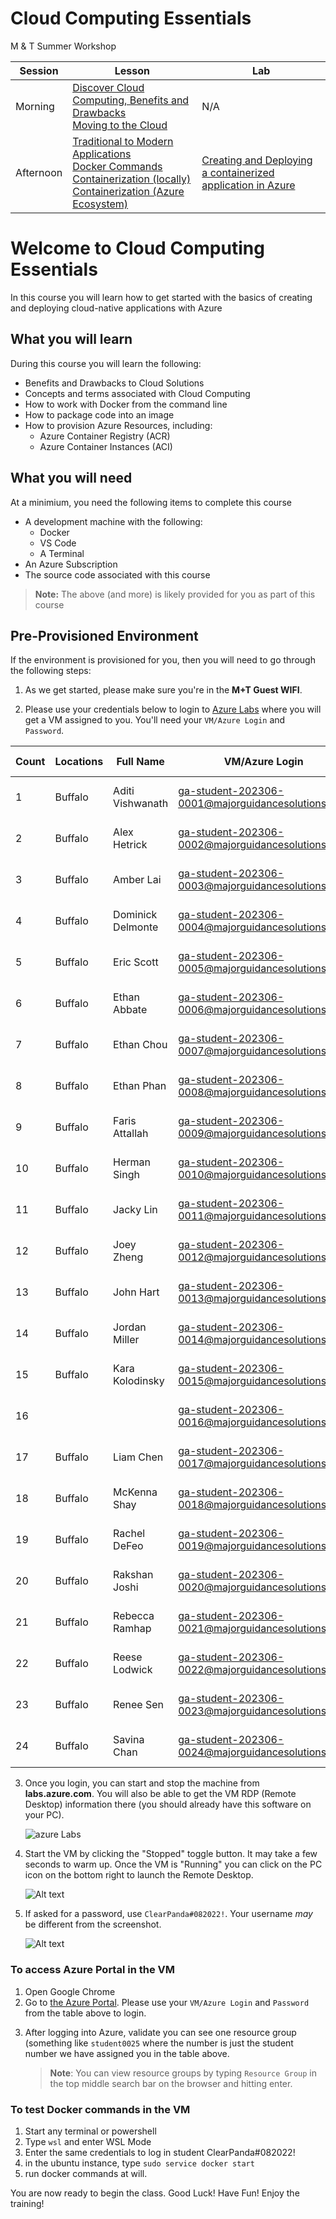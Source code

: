 # Cloud Computing Essentials

M & T Summer Workshop

| Session |	Lesson | Lab | 
| --- | --- | --- |
| Morning |	[Discover Cloud Computing, Benefits and Drawbacks](./IntroToCloud/01_intro-to-cloud.md) <br> [Moving to the Cloud](./IntroToCloud/02_intro-to-paas.md) | N/A |  
| Afternoon | [Traditional to Modern Applications](./TraditionalToModernContainerization/03_docker-intro.md) <br> [Docker Commands](TraditionalToModernContainerization/05_docker-commands.md) <br> [Containerization (locally)](TraditionalToModernContainerization/06_dockerfile.md) <br> [Containerization (Azure Ecosystem)](TraditionalToModernContainerization/09_containerized-apps.md)| [Creating and Deploying a containerized application in Azure](TraditionalToModernContainerization/PracticalLab-ProvisionResourcesAndDeployAContainerizedApplication.md) |  

# Welcome to Cloud Computing Essentials

In this course you will learn how to get started with the basics of creating and deploying cloud-native applications with Azure

## What you will learn

During this course you will learn the following:

- Benefits and Drawbacks to Cloud Solutions
- Concepts and terms associated with Cloud Computing
- How to work with Docker from the command line
- How to package code into an image
- How to provision Azure Resources, including:
    - Azure Container Registry (ACR)
    - Azure Container Instances (ACI)

## What you will need

At a minimium, you need the following items to complete this course 

- A development machine with the following:
    - Docker
    - VS Code
    - A Terminal
- An Azure Subscription
- The source code associated with this course

>**Note:** The above (and more) is likely provided for you as part of this course

## Pre-Provisioned Environment

If the environment is provisioned for you, then you will need to go through the following steps:

<!-- 1) Send your work email and your personal email (likely your-name@somecompany.com and your-email@someemaillikegmailyahoooroutlook.com)
2) Once we have both of your emails, you will receive an invitation to get a cloud lab machine from us, sent to your work email -->

1. As we get started, please make sure you're in the **M+T Guest WIFI**.

2. Please use your credentials below to login to [Azure Labs](https://labs.azure.com) where you will get a VM assigned to you. You'll need your `VM/Azure Login` and `Password`.

| Count | Locations | Full Name         | VM/Azure Login                                    | Password        | Resource Group  |
| ----- | --------- | ----------------- | ------------------------------------------------- | --------------- | --------------- |
| 1     | Buffalo   | Aditi Vishwanath  | ga-student-202306-0001@majorguidancesolutions.com | Cava262131#882! | ga-student-0001 |
| 2     | Buffalo   | Alex Hetrick      | ga-student-202306-0002@majorguidancesolutions.com | Canu304175#205! | ga-student-0002 |
| 3     | Buffalo   | Amber Lai         | ga-student-202306-0003@majorguidancesolutions.com | Sapa708470#027! | ga-student-0003 |
| 4     | Buffalo   | Dominick Delmonte | ga-student-202306-0004@majorguidancesolutions.com | Hoka097615#515! | ga-student-0004 |
| 5     | Buffalo   | Eric Scott        | ga-student-202306-0005@majorguidancesolutions.com | Pula969155#470! | ga-student-0005 |
| 6     | Buffalo   | Ethan Abbate      | ga-student-202306-0006@majorguidancesolutions.com | Dutu129232#853! | ga-student-0006 |
| 7     | Buffalo   | Ethan Chou        | ga-student-202306-0007@majorguidancesolutions.com | Mumo896612#018! | ga-student-0007 |
| 8     | Buffalo   | Ethan Phan        | ga-student-202306-0008@majorguidancesolutions.com | Huru988694#671! | ga-student-0008 |
| 9     | Buffalo   | Faris Attallah    | ga-student-202306-0009@majorguidancesolutions.com | Bada531537#942! | ga-student-0009 |
| 10    | Buffalo   | Herman Singh      | ga-student-202306-0010@majorguidancesolutions.com | Waru518916#984! | ga-student-0010 |
| 11    | Buffalo   | Jacky Lin         | ga-student-202306-0011@majorguidancesolutions.com | Xago862595#713! | ga-student-0011 |
| 12    | Buffalo   | Joey Zheng        | ga-student-202306-0012@majorguidancesolutions.com | Nutu637948#461! | ga-student-0012 |
| 13    | Buffalo   | John Hart         | ga-student-202306-0013@majorguidancesolutions.com | Baxo512602#960! | ga-student-0013 |
| 14    | Buffalo   | Jordan Miller     | ga-student-202306-0014@majorguidancesolutions.com | Toja335148#139! | ga-student-0014 |
| 15    | Buffalo   | Kara Kolodinsky   | ga-student-202306-0015@majorguidancesolutions.com | Cata257036#987! | ga-student-0015 |
| 16    |           |                   | ga-student-202306-0016@majorguidancesolutions.com | Hoto455766#704! | ga-student-0016 |
| 17    | Buffalo   | Liam Chen         | ga-student-202306-0017@majorguidancesolutions.com | Bulo162219#516! | ga-student-0017 |
| 18    | Buffalo   | McKenna Shay      | ga-student-202306-0018@majorguidancesolutions.com | Wabo015944#952! | ga-student-0018 |
| 19    | Buffalo   | Rachel DeFeo      | ga-student-202306-0019@majorguidancesolutions.com | Yava535822#111! | ga-student-0019 |
| 20    | Buffalo   | Rakshan Joshi     | ga-student-202306-0020@majorguidancesolutions.com | Zuda658571#389! | ga-student-0020 |
| 21    | Buffalo   | Rebecca Ramhap    | ga-student-202306-0021@majorguidancesolutions.com | Qocu120928#003! | ga-student-0021 |
| 22    | Buffalo   | Reese Lodwick     | ga-student-202306-0022@majorguidancesolutions.com | Mapa746035#104! | ga-student-0022 |
| 23    | Buffalo   | Renee Sen         | ga-student-202306-0023@majorguidancesolutions.com | Jobu710287#694! | ga-student-0023 |
| 24    | Buffalo   | Savina Chan       | ga-student-202306-0024@majorguidancesolutions.com | Sujo561224#736! | ga-student-0024 |




3. Once you login, you can start and stop the machine from **labs.azure.com**. You will also be able to get the VM RDP (Remote Desktop) information there (you should already have this software on your PC).

    ![azure Labs](./images/image.png)

4. Start the VM by clicking the "Stopped" toggle button. It may take a few seconds to warm up. Once the VM is "Running" you can click on the PC icon on the bottom right to launch the Remote Desktop.

    ![Alt text](./images/vm-running.png)

5. If asked for a password, use `ClearPanda#082022!`. Your username _may_ be different from the screenshot.

    ![Alt text](./images/image-1.png)




<!-- 1. Once you are on the Dev Machine, open a browser to your personal email. -->


### To access Azure Portal in the VM

1. Open Google Chrome
2. Go to [the Azure Portal](https://portal.azure.com). Please use your `VM/Azure Login` and `Password` from the table above to login.
<!-- 1. From your personal email, you'll have an invitation to join the Azure Subscription via a link to [the Azure Portal](https://portal.azure.com) 
    > **IMPORTANT** Do not use your work machine or try to log into the Azure portal from your work machine with your personal email.  This needs to be done from the Lab VM only.  If you use your work email you will likely be in your work's Azure subscription or blocked from ours so you will not be able to complete the work for this course. -->
3. After logging into Azure, validate you can see one resource group (something like `student0025` where the number is just the student number we have assigned you in the table above.
    > **Note**: You can view resource groups by typing `Resource Group` in the top middle search bar on the browser and hitting enter.


### To test Docker commands in the VM

1) Start any terminal or powershell
2) Type `wsl` and enter WSL Mode
3) Enter the same credentials to log in
student
ClearPanda#082022!
4) in the ubuntu instance, type
`sudo service docker start`
5) run docker commands at will.

You are now ready to begin the class.  Good Luck! Have Fun! Enjoy the training!

